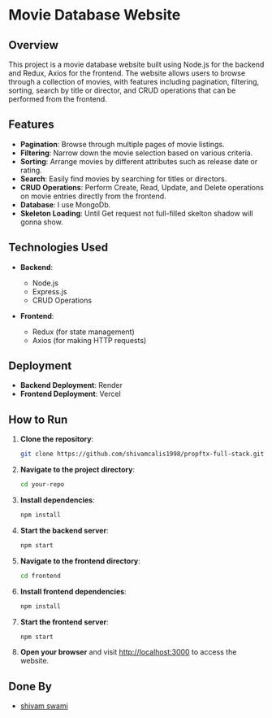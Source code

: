 # Movie Database Website

## Overview

This project is a movie database website built using Node.js for the backend and Redux, Axios for the frontend. The website allows users to browse through a collection of movies, with features including pagination, filtering, sorting, search by title or director, and CRUD operations that can be performed from the frontend.

## Features

- **Pagination**: Browse through multiple pages of movie listings.
- **Filtering**: Narrow down the movie selection based on various criteria.
- **Sorting**: Arrange movies by different attributes such as release date or rating.
- **Search**: Easily find movies by searching for titles or directors.
- **CRUD Operations**: Perform Create, Read, Update, and Delete operations on movie entries directly from the frontend.
- **Database**: I use MongoDb.
- **Skeleton Loading**: Until Get request not full-filled skelton shadow will gonna show.

## Technologies Used

- **Backend**:

  - Node.js
  - Express.js
  - CRUD Operations

- **Frontend**:
  - Redux (for state management)
  - Axios (for making HTTP requests)

## Deployment

- **Backend Deployment**: Render
- **Frontend Deployment**: Vercel

## How to Run

1. **Clone the repository**:
   ```bash
   git clone https://github.com/shivamcalis1998/propftx-full-stack.git
   ```
2. **Navigate to the project directory**:
   ```bash
   cd your-repo
   ```
3. **Install dependencies**:
   ```bash
   npm install
   ```
4. **Start the backend server**:
   ```bash
   npm start
   ```
5. **Navigate to the frontend directory**:
   ```bash
   cd frontend
   ```
6. **Install frontend dependencies**:
   ```bash
   npm install
   ```
7. **Start the frontend server**:
   ```bash
   npm start
   ```
8. **Open your browser** and visit [http://localhost:3000](http://localhost:3000) to access the website.

## Done By

- [shivam swami](https://github.com/shivamcalis1998)
